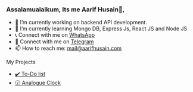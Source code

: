 ### Assalamualaikum, Its me Aarif Husain👋,


- 🔭 I’m currently working on backend API development. 
- 🌱 I’m currently learning Mongo DB, Express Js, React JS and Node JS
- 📞 Connect with me on [WhatsApp](https://wa.me/918884446009)
- 💬 Connect with me on [Telegram](https://telegram.me/aarifhusain)
- 📫 How to reach me: mail@aarifhusain.com

My Projects
- [✔️ To-Do list](https://aarifhusain.com/Projects/vanilla-javascript-todo/)
- [🕜 Analogue Clock](https://aarifhusain.com/Projects/analogue-clock/)
